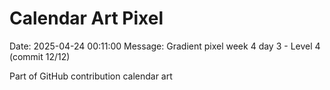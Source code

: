 # Calendar Art Pixel

Date: 2025-04-24 00:11:00
Message: Gradient pixel week 4 day 3 - Level 4 (commit 12/12)

Part of GitHub contribution calendar art

